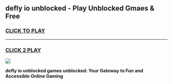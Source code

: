 
## defly io unblocked - Play Unblocked Gmaes & Free
<h3>
<a href="https://news.freeplayer.one?title=defly_io_unblocked&ref=16F">CLICK TO PLAY</a></h3>
<hr>

<h3>
<a href="https://news.freeplayer.one?title=defly_io_unblocked&ref=16F">CLICK 2 PLAY</a>
  
</h3>

<a href="https://news.freeplayer.one?title=defly_io_unblocked&ref=16F/"><img src="https://clearcache.store/games.png"></a>


**defly io unblocked games unblocked: Your Gateway to Fun and Accessible Online Gaming**
